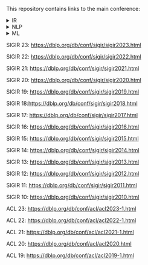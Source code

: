 This repository contains links to the main conference:

<details>
<summary>IR</summary>
<ul>
<li>SIGIR 23</li>
<li>SIGIR 22</li>
</ul>
</details>

<details>
<summary>NLP</summary>
<ul>
<li>ACL 23</li>
<li>ACL 22</li>
</ul>
</details>

<details>
<summary>ML</summary>
<ul>
<li>NeurIPS 23</li>
<li>ICML 22</li>
</ul>
</details>







SIGIR 23: https://dblp.org/db/conf/sigir/sigir2023.html

SIGIR 22: https://dblp.org/db/conf/sigir/sigir2022.html

SIGIR 21: https://dblp.org/db/conf/sigir/sigir2021.html

SIGIR 20: https://dblp.org/db/conf/sigir/sigir2020.html

SIGIR 19: https://dblp.org/db/conf/sigir/sigir2019.html

SIGIR 18:https://dblp.org/db/conf/sigir/sigir2018.html

SIGIR 17: https://dblp.org/db/conf/sigir/sigir2017.html

SIGIR 16: https://dblp.org/db/conf/sigir/sigir2016.html

SIGIR 15: https://dblp.org/db/conf/sigir/sigir2015.html

SIGIR 14: https://dblp.org/db/conf/sigir/sigir2014.html

SIGIR 13: https://dblp.org/db/conf/sigir/sigir2013.html

SIGIR 12: https://dblp.org/db/conf/sigir/sigir2012.html

SIGIR 11: https://dblp.org/db/conf/sigir/sigir2011.html

SIGIR 10: https://dblp.org/db/conf/sigir/sigir2010.html

ACL 23: https://dblp.org/db/conf/acl/acl2023-1.html

ACL 22: https://dblp.org/db/conf/acl/acl2022-1.html

ACL 21: https://dblp.org/db/conf/acl/acl2021-1.html

ACL 20: https://dblp.org/db/conf/acl/acl2020.html

ACL 19: https://dblp.org/db/conf/acl/acl2019-1.html


